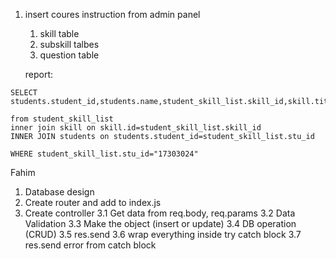 1. insert coures instruction from admin panel

   1. skill table
   1. subskill talbes
   1. question table

   report:

```
SELECT students.student_id,students.name,student_skill_list.skill_id,skill.title

from student_skill_list
inner join skill on skill.id=student_skill_list.skill_id
INNER JOIN students on students.student_id=student_skill_list.stu_id

WHERE student_skill_list.stu_id="17303024"
```

Fahim

1. Database design
2. Create router and add to index.js
3. Create controller
   3.1 Get data from req.body, req.params
   3.2 Data Validation
   3.3 Make the object (insert or update)
   3.4 DB operation (CRUD)
   3.5 res.send
   3.6 wrap everything inside try catch block
   3.7 res.send error from catch block
